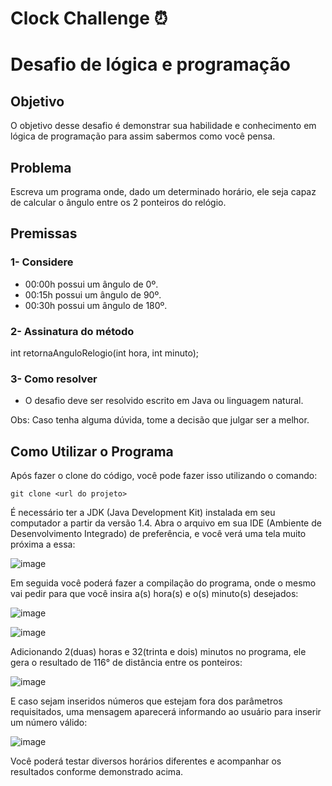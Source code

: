 # Clock Challenge ⏰

<h1>Desafio de lógica e programação</h1>

<h2>Objetivo</h2> 

O objetivo desse desafio é demonstrar sua habilidade e conhecimento em lógica de programação para assim sabermos como você pensa.


<h2>Problema</h2>

Escreva um programa onde, dado um determinado horário, ele seja capaz de calcular o ângulo entre os 2 ponteiros do relógio.

<h2>Premissas</h2>

<h3>1- Considere</h3>


- 00:00h possui um ângulo de 0º.
- 00:15h possui um ângulo de 90º.
- 00:30h possui um ângulo de 180º.


<h3>2- Assinatura do método</h3> 

int retornaAnguloRelogio(int hora, int minuto); 


<h3>3- Como resolver</h3>

- O desafio deve ser resolvido escrito em Java ou linguagem natural. 


Obs: Caso tenha alguma dúvida, tome a decisão que julgar ser a melhor.

<h2>Como Utilizar o Programa</h2>

Após fazer o clone do código, você pode fazer isso utilizando o comando:

```git clone <url do projeto>```

É necessário ter a JDK (Java Development Kit) instalada em seu computador a partir da versão 1.4. Abra o arquivo em sua IDE (Ambiente de Desenvolvimento Integrado) de preferência, e você verá uma tela muito próxima a essa:

![image](https://user-images.githubusercontent.com/119972623/236303996-a42a990d-ad5c-4956-851e-dfa410e18254.png)

Em seguida você poderá fazer a compilação do programa, onde o mesmo vai pedir para que você insira a(s) hora(s) e o(s) minuto(s) desejados:

![image](https://user-images.githubusercontent.com/119972623/236305099-bacac8b0-00ef-4dac-9d1b-cf3dc0edd5a1.png)

![image](https://user-images.githubusercontent.com/119972623/236305315-bcc29b9b-1554-4ae4-9386-b3fc61395491.png)

Adicionando 2(duas) horas e 32(trinta e dois) minutos no programa, ele gera o resultado de 116° de distância entre os ponteiros:

![image](https://user-images.githubusercontent.com/119972623/236305848-7a21a562-30ad-4180-8991-becbff7e1e56.png)

E caso sejam inseridos números que estejam fora dos parâmetros requisitados, uma mensagem aparecerá informando ao usuário para inserir um número válido:

![image](https://user-images.githubusercontent.com/119972623/236362405-80727a66-052a-413c-8ba4-1b855c77a979.png)

Você poderá testar diversos horários diferentes e acompanhar os resultados conforme demonstrado acima.









